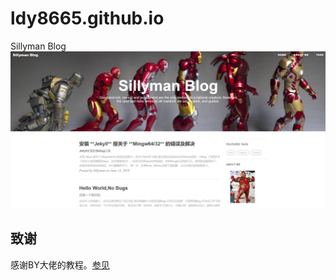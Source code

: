 # ldy8665.github.io
Sillyman Blog
![scrennshoot](https://raw.githubusercontent.com/ldy8665/ldy8665.github.io/master/img/screenshot.jpg)
## 致谢
感谢BY大佬的教程。[参见](https://www.jianshu.com/p/e68fba58f75c#Rename)
